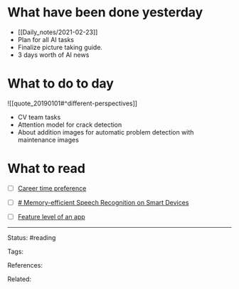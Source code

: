 # What have been done yesterday

- [[Daily_notes/2021-02-23]]
- Plan for all AI tasks
- Finalize picture taking guide.
- 3 days worth of AI news

# What to do to day
![[quote_20190101#^different-perspectives]]

- CV team tasks
- Attention model for crack detection
- About addition images for automatic problem detection with maintenance images

# What to read

- [ ] [Career time preference](https://commoncog.com/blog/your-time-preference)
- [ ] [# Memory-efficient Speech Recognition on Smart Devices](https://arxiv.org/abs/2102.11531)
- [ ] [Feature level of an app](https://eugeneyan.com/writing/feature-stores/)



---
Status: #reading

Tags: 

References:

Related:
